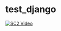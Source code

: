 # test_django



[![SC2 Video](https://img.youtube.com/vi/FNWa292-fHE/0.jpg)](https://www.youtube.com/watch?v=FNWa292-fHE)
